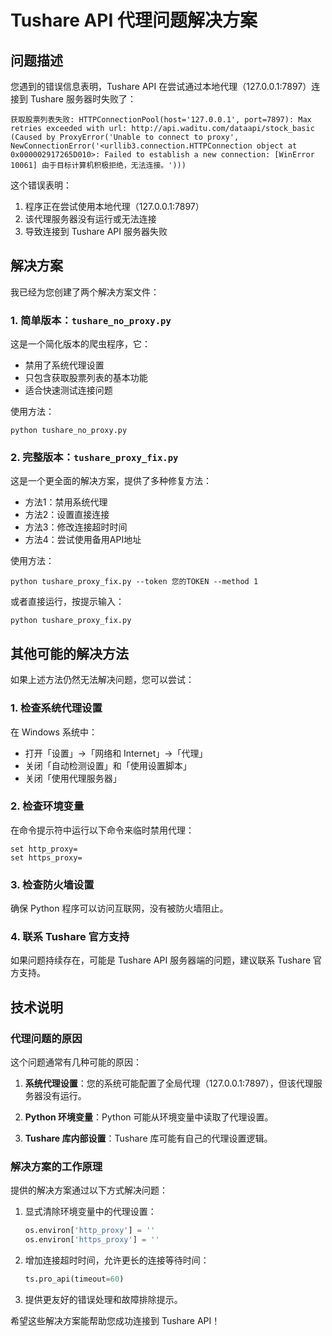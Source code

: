 # Tushare API 代理问题解决方案

## 问题描述

您遇到的错误信息表明，Tushare API 在尝试通过本地代理（127.0.0.1:7897）连接到 Tushare 服务器时失败了：

```
获取股票列表失败: HTTPConnectionPool(host='127.0.0.1', port=7897): Max retries exceeded with url: http://api.waditu.com/dataapi/stock_basic (Caused by ProxyError('Unable to connect to proxy', NewConnectionError('<urllib3.connection.HTTPConnection object at 0x000002917265D010>: Failed to establish a new connection: [WinError 10061] 由于目标计算机积极拒绝，无法连接。')))
```

这个错误表明：

1. 程序正在尝试使用本地代理（127.0.0.1:7897）
2. 该代理服务器没有运行或无法连接
3. 导致连接到 Tushare API 服务器失败

## 解决方案

我已经为您创建了两个解决方案文件：

### 1. 简单版本：`tushare_no_proxy.py`

这是一个简化版本的爬虫程序，它：
- 禁用了系统代理设置
- 只包含获取股票列表的基本功能
- 适合快速测试连接问题

使用方法：
```
python tushare_no_proxy.py
```

### 2. 完整版本：`tushare_proxy_fix.py`

这是一个更全面的解决方案，提供了多种修复方法：
- 方法1：禁用系统代理
- 方法2：设置直接连接
- 方法3：修改连接超时时间
- 方法4：尝试使用备用API地址

使用方法：
```
python tushare_proxy_fix.py --token 您的TOKEN --method 1
```

或者直接运行，按提示输入：
```
python tushare_proxy_fix.py
```

## 其他可能的解决方法

如果上述方法仍然无法解决问题，您可以尝试：

### 1. 检查系统代理设置

在 Windows 系统中：
- 打开「设置」→「网络和 Internet」→「代理」
- 关闭「自动检测设置」和「使用设置脚本」
- 关闭「使用代理服务器」

### 2. 检查环境变量

在命令提示符中运行以下命令来临时禁用代理：
```
set http_proxy=
set https_proxy=
```

### 3. 检查防火墙设置

确保 Python 程序可以访问互联网，没有被防火墙阻止。

### 4. 联系 Tushare 官方支持

如果问题持续存在，可能是 Tushare API 服务器端的问题，建议联系 Tushare 官方支持。

## 技术说明

### 代理问题的原因

这个问题通常有几种可能的原因：

1. **系统代理设置**：您的系统可能配置了全局代理（127.0.0.1:7897），但该代理服务器没有运行。

2. **Python 环境变量**：Python 可能从环境变量中读取了代理设置。

3. **Tushare 库内部设置**：Tushare 库可能有自己的代理设置逻辑。

### 解决方案的工作原理

提供的解决方案通过以下方式解决问题：

1. 显式清除环境变量中的代理设置：
   ```python
   os.environ['http_proxy'] = ''
   os.environ['https_proxy'] = ''
   ```

2. 增加连接超时时间，允许更长的连接等待时间：
   ```python
   ts.pro_api(timeout=60)
   ```

3. 提供更友好的错误处理和故障排除提示。

希望这些解决方案能帮助您成功连接到 Tushare API！